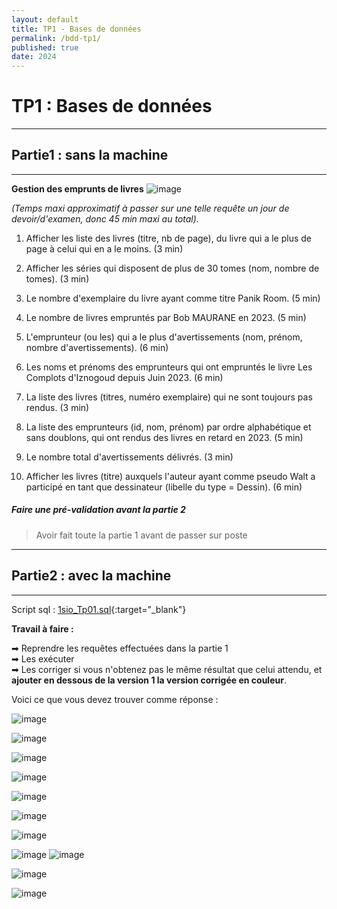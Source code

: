 ```yaml
---
layout: default
title: TP1 - Bases de données
permalink: /bdd-tp1/
published: true
date: 2024
---
```


# TP1 : Bases de données
------
## Partie1 : sans la machine
------
**Gestion des emprunts de livres**
![image](https://github.com/user-attachments/assets/14ec4e7d-2318-4f7b-b1cd-5c392f1ad675)

*(Temps maxi approximatif à passer sur une telle requête un jour de devoir/d'examen, donc 45 min maxi au total).*

1. Afficher les liste des livres (titre, nb de page), du livre qui a le plus de page à celui qui en a le
moins. (3 min)

2. Afficher les séries qui disposent de plus de 30 tomes (nom, nombre de tomes). (3 min)

3. Le nombre d'exemplaire du livre ayant comme titre Panik Room. (5 min)

4. Le nombre de livres empruntés par Bob MAURANE en 2023. (5 min)

5. L'emprunteur (ou les) qui a le plus d'avertissements (nom, prénom, nombre d'avertissements).
(6 min)

6. Les noms et prénoms des emprunteurs qui ont empruntés le livre Les Complots d'Iznogoud
depuis Juin 2023. (6 min)

7. La liste des livres (titres, numéro exemplaire) qui ne sont toujours pas rendus. (3 min)

8. La liste des emprunteurs (id, nom, prénom) par ordre alphabétique et sans doublons, qui ont
rendus des livres en retard en 2023. (5 min)

9. Le nombre total d'avertissements délivrés. (3 min)

10. Afficher les livres (titre) auxquels l'auteur ayant comme pseudo Walt a participé en tant que
dessinateur (libelle du type = Dessin). (6 min)

##### Faire une pré-validation avant la partie 2
>
> Avoir fait toute la partie 1 avant de passer sur poste

------
## Partie2 : avec la machine
------
Script sql : [1sio_Tp01.sql](https://github.com/To37oT/1SIO/blob/20462d59f2204fd61960f900db5fad25ad912b31/1Sio_Tp01.sql){:target="_blank"}

**Travail à faire :**

➡ Reprendre les requêtes effectuées dans la partie 1<br>
➡ Les exécuter<br>
➡ Les corriger si vous n'obtenez pas le même résultat que celui attendu, et **ajouter en dessous de la version 1 la version corrigée en couleur**.

Voici ce que vous devez trouver comme réponse :

![image](https://github.com/user-attachments/assets/aa4a9d85-d242-41b4-994f-9c8a1f9be3b3)

![image](https://github.com/user-attachments/assets/71727022-52e2-4c1b-95fb-2bb5dfab3f99)

![image](https://github.com/user-attachments/assets/e261c925-88e9-4eb7-b059-a66add8ca73d)

![image](https://github.com/user-attachments/assets/c5a28754-748a-4e7a-ae3a-10b01bc4e2e2)

![image](https://github.com/user-attachments/assets/843dfa2e-6916-44de-b1ad-bd3bd28964e8)

![image](https://github.com/user-attachments/assets/439136b4-c789-41a5-a678-d30a96ea411f)

![image](https://github.com/user-attachments/assets/09e184a3-775e-4752-959c-8f247ab3d462)

![image](https://github.com/user-attachments/assets/64193d6a-42ea-446f-977b-4399030ae1fb)
![image](https://github.com/user-attachments/assets/f7b1b023-071b-44b5-b502-d89de1ae3920)

![image](https://github.com/user-attachments/assets/e87b6995-1fc1-4da8-8270-d09f5bd20499)

![image](https://github.com/user-attachments/assets/2809a167-2365-4d6f-833f-92c829e58223)
